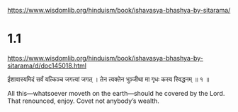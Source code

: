 
https://www.wisdomlib.org/hinduism/book/ishavasya-bhashya-by-sitarama/

# 1.1
https://www.wisdomlib.org/hinduism/book/ishavasya-bhashya-by-sitarama/d/doc145018.html

ईशावास्यमिदं सर्वं यत्किञ्च जगत्यां जगत् ।
तेन त्यक्तेन भुञ्जीथा मा गृधः कस्य स्विद्धनम् ॥ १ ॥

All this—whatsoever moveth on the earth—should he covered by the Lord. That renounced, enjoy. Covet not anybody’s wealth.